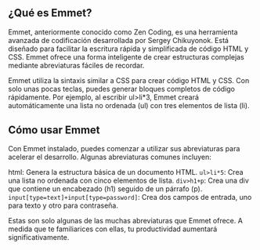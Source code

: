 # 
## ¿Qué es Emmet?

Emmet, anteriormente conocido como Zen Coding, es una herramienta avanzada de codificación desarrollada por Sergey Chikuyonok. Está diseñado para facilitar la escritura rápida y simplificada de código HTML y CSS. Emmet ofrece una forma inteligente de crear estructuras complejas mediante abreviaturas fáciles de recordar.

Emmet utiliza la sintaxis similar a CSS para crear código HTML y CSS. Con solo unas pocas teclas, puedes generar bloques completos de código rápidamente. Por ejemplo, al escribir ul>li*3, Emmet creará automáticamente una lista no ordenada (ul) con tres elementos de lista (li).

## Cómo usar Emmet

Con Emmet instalado, puedes comenzar a utilizar sus abreviaturas para acelerar el desarrollo. Algunas abreviaturas comunes incluyen:

html: Genera la estructura básica de un documento HTML.
`ul>li*5`: Crea una lista no ordenada con cinco elementos de lista.
`div>h1+p`: Crea una div que contiene un encabezado (h1) seguido de un párrafo (p).
`input[type=text]+input[type=password]`: Crea dos campos de entrada, uno para texto y otro para contraseña.

Estas son solo algunas de las muchas abreviaturas que Emmet ofrece. A medida que te familiarices con ellas, tu productividad aumentará significativamente.